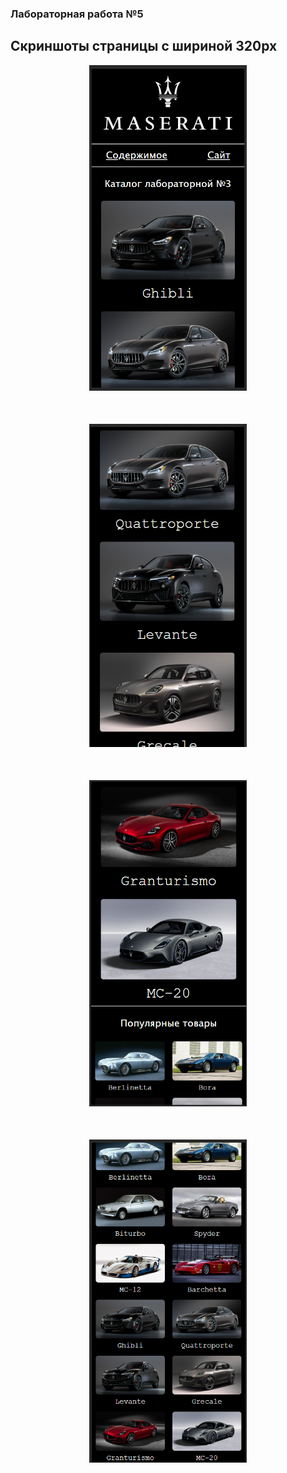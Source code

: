 ### Лабораторная работа №5
## Скриншоты страницы с шириной 320px
<div style="text-align:center;">
  <img src="images/scr1_320.png" alt="скриншот 1" style="width:50%; height:auto; margin-bottom: 50px">
  <img src="images/scr2_320.png" alt="скриншот 2" style="width:50%; height:auto; margin-bottom: 50px">
  <img src="images/scr3_320.png" alt="скриншот 3" style="width:50%; height:auto; margin-bottom: 50px">
  <img src="images/scr4_320.png" alt="скриншот 4" style="width:50%; height:auto; margin-bottom: 50px">
</div>